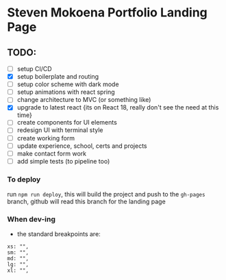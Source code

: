 # Steven Mokoena Portfolio Landing Page

## TODO:
- [ ] setup CI/CD
- [x] setup boilerplate and routing
- [ ] setup color scheme with dark mode
- [ ] setup animations with react spring
- [ ] change architecture to MVC (or something like)
- [x] upgrade to latest react {its on React 18, really don't see the need at this time}
- [ ] create components for UI elements
- [ ] redesign UI with terminal style
- [ ] create working form
- [ ] update experience, school, certs and projects
- [ ] make contact form work
- [ ] add simple tests (to pipeline too)

### To deploy
run `npm run deploy`, this will build the project and push to the `gh-pages` branch,
github will read this branch for the landing page

### When dev-ing
- the standard breakpoints are:
```
xs: "",
sm: "",
md: "",
lg: "",
xl: "",
```
